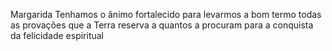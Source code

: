 Margarida
Tenhamos o ânimo fortalecido para levarmos a bom termo todas as provações que a Terra reserva a quantos a procuram para a conquista da felicidade espiritual
